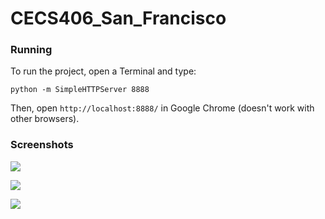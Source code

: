# CECS406_San_Francisco

### Running

To run the project, open a Terminal and type:

`python -m SimpleHTTPServer 8888`

Then, open `http://localhost:8888/` in Google Chrome (doesn't work with other browsers).

### Screenshots

![](https://i.imgur.com/ggoPKlB.jpg)

![](https://i.imgur.com/voiSkMs.jpg)

![](https://i.imgur.com/IwkNZwu.jpg)
